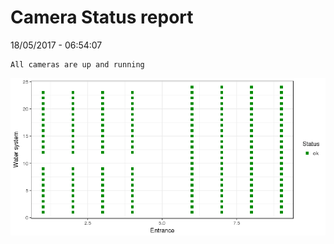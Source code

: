 Camera Status report
================
18/05/2017 - 06:54:07

    All cameras are up and running

![](camreport_files/figure-markdown_github/unnamed-chunk-2-1.png)

